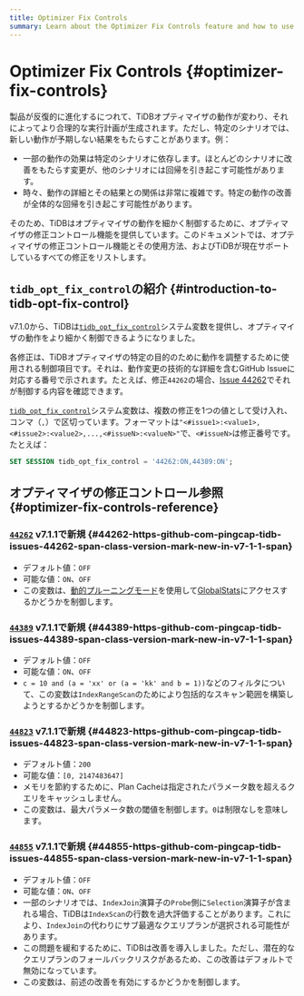 ```yaml
---
title: Optimizer Fix Controls
summary: Learn about the Optimizer Fix Controls feature and how to use `tidb_opt_fix_control` to control the TiDB optimizer in a more fine-grained way.
---
```


# Optimizer Fix Controls {#optimizer-fix-controls}

製品が反復的に進化するにつれて、TiDBオプティマイザの動作が変わり、それによってより合理的な実行計画が生成されます。ただし、特定のシナリオでは、新しい動作が予期しない結果をもたらすことがあります。例：

- 一部の動作の効果は特定のシナリオに依存します。ほとんどのシナリオに改善をもたらす変更が、他のシナリオには回帰を引き起こす可能性があります。
- 時々、動作の詳細とその結果との関係は非常に複雑です。特定の動作の改善が全体的な回帰を引き起こす可能性があります。

そのため、TiDBはオプティマイザの動作を細かく制御するために、オプティマイザの修正コントロール機能を提供しています。このドキュメントでは、オプティマイザの修正コントロール機能とその使用方法、およびTiDBが現在サポートしているすべての修正をリストします。

## `tidb_opt_fix_control`の紹介 {#introduction-to-tidb-opt-fix-control}

v7.1.0から、TiDBは[`tidb_opt_fix_control`](/system-variables.md#tidb_opt_fix_control-new-in-v657-and-v710)システム変数を提供し、オプティマイザの動作をより細かく制御できるようになりました。

各修正は、TiDBオプティマイザの特定の目的のために動作を調整するために使用される制御項目です。それは、動作変更の技術的な詳細を含むGitHub Issueに対応する番号で示されます。たとえば、修正`44262`の場合、[Issue 44262](https://github.com/pingcap/tidb/issues/44262)でそれが制御する内容を確認できます。

[`tidb_opt_fix_control`](/system-variables.md#tidb_opt_fix_control-new-in-v657-and-v710)システム変数は、複数の修正を1つの値として受け入れ、コンマ（`,`）で区切っています。フォーマットは`"<#issue1>:<value1>,<#issue2>:<value2>,...,<#issueN>:<valueN>"`で、`<#issueN>`は修正番号です。たとえば：

```sql
SET SESSION tidb_opt_fix_control = '44262:ON,44389:ON';
```

## オプティマイザの修正コントロール参照 {#optimizer-fix-controls-reference}

### [`44262`](https://github.com/pingcap/tidb/issues/44262) <span class="version-mark">v7.1.1で新規</span> {#44262-https-github-com-pingcap-tidb-issues-44262-span-class-version-mark-new-in-v7-1-1-span}

- デフォルト値：`OFF`
- 可能な値：`ON`、`OFF`
- この変数は、[動的プルーニングモード](/partitioned-table.md#dynamic-pruning-mode)を使用して[GlobalStats](/statistics.md#collect-statistics-of-partitioned-tables-in-dynamic-pruning-mode)にアクセスするかどうかを制御します。

### [`44389`](https://github.com/pingcap/tidb/issues/44389) <span class="version-mark">v7.1.1で新規</span> {#44389-https-github-com-pingcap-tidb-issues-44389-span-class-version-mark-new-in-v7-1-1-span}

- デフォルト値：`OFF`
- 可能な値：`ON`、`OFF`
- `c = 10 and (a = 'xx' or (a = 'kk' and b = 1))`などのフィルタについて、この変数は`IndexRangeScan`のためにより包括的なスキャン範囲を構築しようとするかどうかを制御します。

### [`44823`](https://github.com/pingcap/tidb/issues/44823) <span class="version-mark">v7.1.1で新規</span> {#44823-https-github-com-pingcap-tidb-issues-44823-span-class-version-mark-new-in-v7-1-1-span}

- デフォルト値：`200`
- 可能な値：`[0, 2147483647]`
- メモリを節約するために、Plan Cacheは指定されたパラメータ数を超えるクエリをキャッシュしません。
- この変数は、最大パラメータ数の閾値を制御します。`0`は制限なしを意味します。

### [`44855`](https://github.com/pingcap/tidb/issues/44855) <span class="version-mark">v7.1.1で新規</span> {#44855-https-github-com-pingcap-tidb-issues-44855-span-class-version-mark-new-in-v7-1-1-span}

- デフォルト値：`OFF`
- 可能な値：`ON`、`OFF`
- 一部のシナリオでは、`IndexJoin`演算子の`Probe`側に`Selection`演算子が含まれる場合、TiDBは`IndexScan`の行数を過大評価することがあります。これにより、`IndexJoin`の代わりにサブ最適なクエリプランが選択される可能性があります。
- この問題を緩和するために、TiDBは改善を導入しました。ただし、潜在的なクエリプランのフォールバックリスクがあるため、この改善はデフォルトで無効になっています。
- この変数は、前述の改善を有効にするかどうかを制御します。
